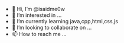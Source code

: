 - 👋 Hi, I’m @isaidme0w
- 👀 I’m interested in ...
- 🌱 I’m currently learning java,cpp,html,css,js
- 💞️ I’m looking to collaborate on ...
- 📫 How to reach me ...
